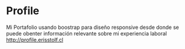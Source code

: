# Profile
Mi Portafolio usando boostrap para diseño responsive desde donde se puede obenter información relevante sobre mi experiencia laboral http://profile.erisstolf.cl

